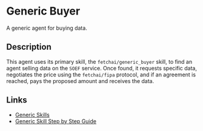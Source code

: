 # Generic Buyer

A generic agent for buying data.

## Description

This agent uses its primary skill, the `fetchai/generic_buyer` skill, to find an agent selling data on the `SOEF` service. Once found, it requests specific data, negotiates the price using the `fetchai/fipa` protocol, and if an agreement is reached, pays the proposed amount and receives the data.

## Links

* <a href="https://docs.fetch.ai/aea/generic-skills/" target="_blank">Generic Skills</a>
* <a href="https://docs.fetch.ai/aea/generic-skills-step-by-step/" target="_blank">Generic Skill Step by Step Guide</a>
